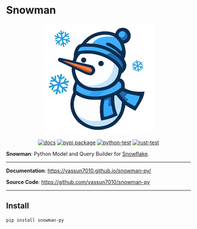 # Snowman

<p align="center">
    <img alt="logo" src="https://raw.githubusercontent.com/yassun7010/snowman-py/main/docs/images/logo.svg" width="300" />
</p>

<!-- --8<-- [start:badges] -->
<p align="center">
    <a href="https://yassun7010.github.io/snowman-py/"><img alt="docs" src="https://github.com/yassun7010/snowman-py/actions/workflows/docs.yml/badge.svg"></a>
    <a href="https://pypi.org/project/snowman-py"><img alt="pypi package" src="https://badge.fury.io/py/snowman-py.svg"></a>
    <a href="https://github.com/yassun7010/snowman-py/actions"><img alt="python-test" src="https://github.com/yassun7010/snowman-py/actions/workflows/ci_python.yml/badge.svg"></a>
    <a href="https://github.com/yassun7010/snowman-py/actions"><img alt="rust-test" src="https://github.com/yassun7010/snowman-py/actions/workflows/ci_rust.yml/badge.svg"></a>
</p>
<!-- --8<-- [end:badges] -->

**Snowman**: Python Model and Query Builder for [Snowflake](https://www.snowflake.com/).

---

**Documentation**: <a href="https://yassun7010.github.io/snowman-py/" target="_blank">https://yassun7010.github.io/snowman-py/</a>

**Source Code**: <a href="https://github.com/yassun7010/snowman-py" target="_blank">https://github.com/yassun7010/snowman-py</a>

---

## Install

```sh
pip install snowman-py
```
